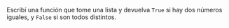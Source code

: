 Escribí una función que tome una lista y devuelva `True` si hay dos números iguales, y `False` si son todos distintos.